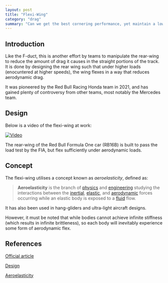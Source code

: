 ```yaml
---
layout: post
title: "Flexi-Wing"
category: "drag"
summary: "Can we get the best cornering performance, yet maintain a low drag profile in the straights?"
---
```


## Introduction

Like the F-duct, this is another effort by teams to manipulate the rear-wing to reduce the amount of drag it causes in the straight portions of the track. It is done by designing the rear wing such that under higher loads (enocuntered at higher speeds), the wing flexes in a way that reduces aerodynamic drag.

It was pioneered by the Red Bull Racing Honda team in 2021, and has gained plenty of controversy from other teams, most notably the Mercedes team. 

## Design

Below is a video of the flexi-wing at work:

[![Video](https://res.cloudinary.com/marcomontalbano/image/upload/v1632275469/video_to_markdown/images/youtube--YBWUefSl5tI-c05b58ac6eb4c4700831b2b3070cd403.jpg)](https://www.youtube.com/watch?v=YBWUefSl5tI "Video")

The rear-wing of the Red Bull Formula One car (RB16B) is built to pass the load test by the FIA, but flex sufficiently under aerodynamic loads.

## Concept

The flexi-wing utilises a concept known as _aeroelasticity_, defined as:

> **Aeroelasticity** is the branch of [physics](https://en.wikipedia.org/wiki/Physics) and [engineering](https://en.wikipedia.org/wiki/Engineering) studying the interactions between the [inertial](https://en.wikipedia.org/wiki/Inertial_force), [elastic](https://en.wikipedia.org/wiki/Elasticity_(physics)), and [aerodynamic](https://en.wikipedia.org/wiki/Aerodynamic_force) forces occurring while an elastic body is exposed to a [fluid](https://en.wikipedia.org/wiki/Fluid) flow. 

It has also been used in hang-gliders and ultra-light aircraft designs.

However, it must be noted that while bodies cannot achieve infinite stiffness (which results in infinite brittleness), so each body will inevitably experience some form of aerodynamic flex.

## References

[Official article](https://www.formula1.com/en/latest/article.flexi-wings-what-are-they-and-why-is-everyone-talking-about-them.3NeugNG480UtFMzy77XKiQ.html)

[Design](https://www.motorsport.com/f1/news/what-are-flexi-wings-analysis/6512614/)

[Aeroelasticity](https://en.wikipedia.org/wiki/Aeroelasticity)
